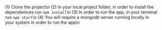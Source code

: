 (1) Clone the project\n
(2) In your local project folder, in order to install the dependenices run `npm install`\n
(3) In order to run the app, in your terminal run `npm start`\n
(4) You will require a mongodb server running locally in your system in order to run the app\n
